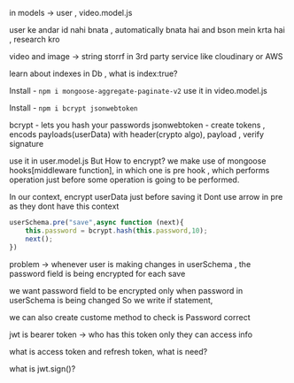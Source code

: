 in models -> user , video.model.js

user ke andar id nahi bnata , automatically bnata hai  and bson mein krta hai , research kro

video and image -> string storrf in 3rd party service like cloudinary or AWS

learn about indexes in Db , what is index:true?

Install -
`npm i mongoose-aggregate-paginate-v2`
use it in video.model.js

Install - 
`npm i bcrypt jsonwebtoken`

bcrypt - lets you hash your passwords
jsonwebtoken - create tokens , encods payloads(userData) with header(crypto algo), payload , verify signature

use it in user.model.js
 But
How to encrypt?
we make use of mongoose hooks[middleware function], in which one is pre hook , which performs operation just before some operation is going to be performed.

In our context, encrypt userData just before saving it
Dont use arrow in pre as they dont have this context
```js
userSchema.pre("save",async function (next){
    this.password = bcrypt.hash(this.password,10);
    next();
})
```
problem -> whenever user is making changes in userSchema , the password field is being encrypted for each save

we want password field to be encrypted only when password in userSchema is being changed
So we write if statement, 

we can also create custome method to check is Password correct

jwt is bearer token -> who has this token only they can access info

what is access token and refresh token, what is need?

what is jwt.sign()?